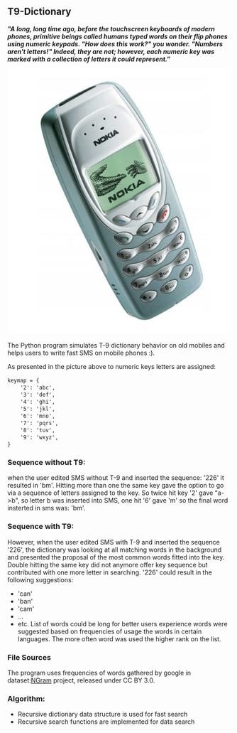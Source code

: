 ## T9-Dictionary

***"A long, long time ago, before the touchscreen keyboards of modern phones, primitive beings called humans typed words on their flip phones using numeric keypads. "How does this work?" you wonder. "Numbers aren't letters!" Indeed, they are not; however, each numeric key was marked with a collection of letters it could represent."***



![Alt text](/img/nokia.png?raw=true "Nokia")


The Python program simulates T-9 dictionary behavior on old mobiles and helps users to write fast SMS on mobile phones :).

As presented in the picture above to numeric keys letters are assigned:

```
keymap = {
    '2': 'abc',
    '3': 'def',
    '4': 'ghi',
    '5': 'jkl',
    '6': 'mno',
    '7': 'pqrs',
    '8': 'tuv',
    '9': 'wxyz',
}
```

### Sequence without T9:
when the user edited SMS without T-9 and inserted the sequence: '226' it resulted in 'bm'. Hitting more than one the same key gave the option to go via a sequence of letters assigned to the key. So twice hit key '2' gave "a->b", so letter b was inserted into SMS, one hit '6' gave 'm' so the final word insterted in sms was: 'bm'.

### Sequence with T9:
However, when the user edited SMS with T-9 and inserted the sequence '226', the dictionary was looking at all matching words in the background and presented the proposal of the most common words fitted into the key. Double hitting the same key did not anymore offer key sequence but contributed with one more letter in searching.
'226' could result in the following suggestions:
* 'can'
* 'ban'
* 'cam'
* ...
* etc.
List of words could be long for better users experience words were suggested based on frequencies of usage the words in certain languages. The more often word was used the higher rank on the list.

### File Sources
The program uses frequencies of words gathered by google in dataset:[NGram](https://storage.googleapis.com/books/ngrams/books/datasetsv3.html) project, released under CC BY 3.0.

### Algorithm:
* Recursive dictionary data structure is used for fast search
* Recursive search functions are implemented for data search
